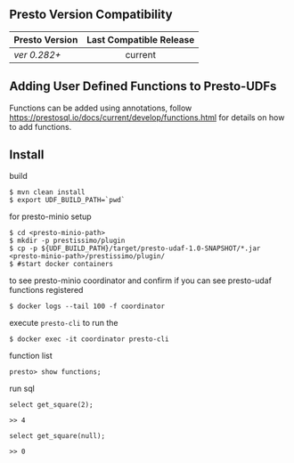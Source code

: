 
## Presto Version Compatibility

| Presto Version| Last Compatible Release|
| ---------------- |:----------:|
| _ver 0.282+_     | current    |


## Adding User Defined Functions to Presto-UDFs
 Functions can be added using annotations, follow https://prestosql.io/docs/current/develop/functions.html for details on how to add functions.


## Install
build
```
$ mvn clean install
$ export UDF_BUILD_PATH=`pwd`
```

for presto-minio setup
```
$ cd <presto-minio-path>
$ mkdir -p prestissimo/plugin
$ cp -p ${UDF_BUILD_PATH}/target/presto-udaf-1.0-SNAPSHOT/*.jar <presto-minio-path>/prestissimo/plugin/
$ #start docker containers
```

to see presto-minio coordinator and confirm if you can see presto-udaf functions registered
```
$ docker logs --tail 100 -f coordinator
```

execute `presto-cli` to run the 

```
$ docker exec -it coordinator presto-cli
```

function list
```
presto> show functions;
```

run sql
```
select get_square(2);

>> 4

select get_square(null);

>> 0
```